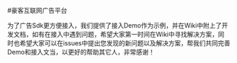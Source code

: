 #豪客互联网广告平台

为了广告Sdk更方便接入，我们提供了接入Demo作为示例，并在Wiki中附上了开发文档，如有在接入中遇到问题，希望大家第一时间在Wiki中寻找解决方案，同时也希望大家可以在issues中提出您发现的新问题以及解决方案，帮我们共同完善Demo和接入文当，以更好的帮助其它人，非常感谢！
